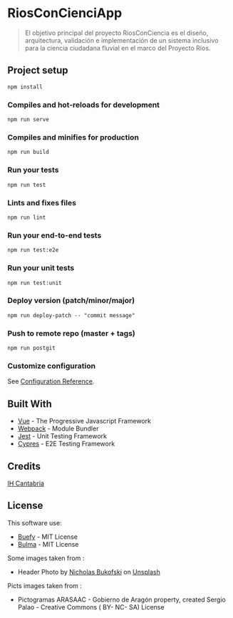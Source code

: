 # RiosConCienciApp

> El objetivo principal del proyecto RiosConCiencia es el diseño, arquitectura, validación e implementación de un sistema inclusivo para la ciencia ciudadana fluvial en el marco del Proyecto Ríos.

## Project setup

```
npm install
```

### Compiles and hot-reloads for development

```
npm run serve
```

### Compiles and minifies for production

```
npm run build
```

### Run your tests

```
npm run test
```

### Lints and fixes files

```
npm run lint
```

### Run your end-to-end tests

```
npm run test:e2e
```

### Run your unit tests

```
npm run test:unit
```

### Deploy version (patch/minor/major)

```
npm run deploy-patch -- "commit message"
```

### Push to remote repo (master + tags)

```
npm run postgit
```

### Customize configuration

See [Configuration Reference](https://cli.vuejs.org/config/).

## Built With

- [Vue](https://vuejs.org/) - The Progressive Javascript Framework
- [Webpack](https://webpack.js.org/) - Module Bundler
- [Jest](https://jestjs.io/) - Unit Testing Framework
- [Cypres](https://www.cypress.io/) - E2E Testing Framework

## Credits

[IH Cantabria](https://github.com/IHCantabria)

## License

This software use:

- [Buefy](https://buefy.org/) - MIT License
- [Bulma](https://bulma.io/) - MIT License

Some images taken from :

- Header Photo by [Nicholas Bukofski](https://unsplash.com/@bukofskicreative?utm_source=unsplash&utm_medium=referral&utm_content=creditCopyText) on [Unsplash](https://unsplash.com)

Picts images taken from :

-  Pictogramas ARASAAC -  Gobierno de Aragón property, created Sergio Palao - Creative Commons ( BY- NC- SA) License